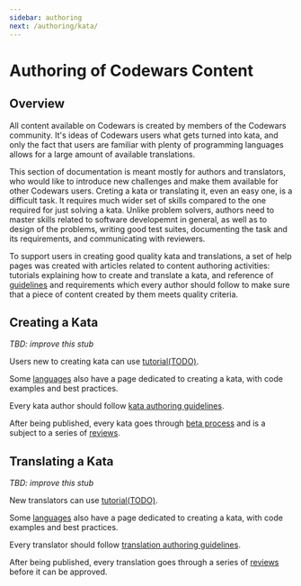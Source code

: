 ```yaml
---
sidebar: authoring
next: /authoring/kata/
---
```


# Authoring of Codewars Content

## Overview

All content available on Codewars is created by members of the Codewars community. It's ideas of Codewars users what gets turned into kata, and only the fact that users are familiar with plenty of programming languages allows for a large amount of available translations.

This section of documentation is meant mostly for authors and translators, who would like to introduce new challenges and make them available for other Codewars users. Creting a kata or translating it, even an easy one, is a difficult task. It requires much wider set of skills compared to the one required for just solving a kata. Unlike problem solvers, authors need to master skills related to software developemnt in general, as well as to design of the problems, writing good test suites, documenting the task and its requirements, and communicating with reviewers. 

To support users in creating good quality kata and translations, a set of help pages was created with articles related to content authoring activities: tutorials explaining how to create and translate a kata, and reference of [guidelines][guidelines-authoring] and requirements which every author should follow to make sure that a piece of content created by them meets quality criteria.

## Creating a Kata

_TBD: improve this stub_

Users new to creating kata can use [tutorial(TODO)](/authoring/kata/).

Some [languages](/languages/) also have a page dedicated to creating a kata, with code examples and best practices.

Every kata author should follow [kata authoring guidelines](/authoring/guidelines/kata/).

After being published, every kata goes through [beta process](/concepts/kata/beta-process/) and is a subject to a series of [reviews](/curating/kata/).

## Translating a Kata

_TBD: improve this stub_

New translators can use [tutorial(TODO)](/authoring/translation/).

Some [languages](/languages/) also have a page dedicated to creating a kata, with code examples and best practices.

Every translator should follow [translation authoring guidelines](/authoring/guidelines/translation/).

After being published, every translation goes through a series of [reviews](/curating/translation/) before it can be approved.


[guidelines-authoring]: /authoring/guidelines/
[docs-curating]: /curating/

